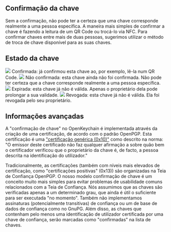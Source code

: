 [//]: # (NOTA: por favor coloque cada frase na sua própria linha. O Transifex coloca todas as linhas no seu próprio campo de tradução!)

## Confirmação da chave
Sem a confirmação, não pode ter a certeza que uma chave corresponde realmente a uma pessoa específica.
A maneira mais simples de confirmar a chave é fazendo a leitura de um QR Code ou trocá-lo via NFC.
Para confirmar chaves entre mais de duas pessoas, sugerimos utilizar o método de troca de chave disponível para as suas chaves.

## Estado da chave

<img src="status_signature_verified_cutout_24dp"/>  
Confirmada: já confirmou esta chave ao, por exemplo, lê-la num QR Code.  
<img src="status_signature_unverified_cutout_24dp"/>  
Não confirmada: esta chave ainda não foi confirmada. Não pode ter certeza que a chave corresponde realmente a uma pessoa específica.  
<img src="status_signature_expired_cutout_24dp"/>  
Expirada: esta chave já não é válida. Apenas o proprietário dela pode prolongar a sua validade.  
<img src="status_signature_revoked_cutout_24dp"/>  
Revogada: esta chave já não é válida. Ela foi revogada pelo seu proprietário.

## Informações avançadas
A "confirmação de chave" no OpenKeychain é implementada através da criação de uma certificação, de acordo com o padrão OpenPGP.
Esta certificação é uma ["certificação genérica (0x10)"](http://tools.ietf.org/html/rfc4880#section-5.2.1) como descrito na norma:
"O emissor deste certificado não faz qualquer afirmação a sobre quão bem o certificador verificou que o proprietário da chave é, de facto, a pessoa descrita na identificação do utilizador."

Tradicionalmente, as certificações (também com níveis mais elevados de certificação, como "certificações positivas" (0x13)) são organizadas na Teia de Confiança OpenPGP.
O nosso modelo confirmação de chave é um conceito muito mais simples para evitar problemas de usabilidade comuns relacionados com a Teia de Confiança.
Nós assumimos que as chaves são verificadas apenas a um determinado grau, que ainda é útil o suficiente para ser executada "no momento".
Também não implementamos assinaturas (potencialmente transitivas) de confiança ou um de base de dados de confiança como no GnuPG.
Além disso, as chaves que contenham pelo menos uma identificação de utilizador certificada por uma chave de confiança, serão marcadas como "confirmadas" na lista de chaves.